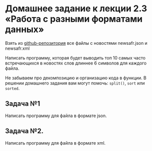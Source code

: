 # Домашнее задание к лекции 2.3 «Работа с разными форматами данных»

Взять из [github-репозитория](https://github.com/netology-code/py-homeworks-new/tree/master/2.3.formats.json.xml/files) все файлы с новостями newsafr.json и newsafr.xml

Написать программу, которая будет выводить топ 10 самых часто встречающихся в новостях слов длиннее 6 символов для каждого файла.

Не забываем про декомпозицию и организацию кода в функции. В решении домашнего задания вам могут помочь: `split()`, `sort` или `sorted`.

## Задача №1
Написать программу для файла в формате json.

## Задача №2.
Написать программу для файла в формате xml.
